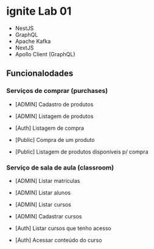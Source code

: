 # ignite Lab 01

- NestJS
- GraphQL
- Apache Kafka
- NextJS
- Apollo Client (GraphQL)

## Funcionalodades

### Serviços de comprar (purchases)

- [ADMIN] Cadastro de produtos
- [ADMIN] Listagem de produtos

- [Auth] Listagem de compra

- [Public] Compra de um produto
- [Public] Listagem de produtos disponíveis p/ compra

### Serviço de sala de aula (classroom)

- [ADMIN] Listar matrículas
- [ADMIN] Listar alunos
- [ADMIN] Listar cursos
- [ADMIN] Cadastrar cursos

- [Auth] Listar cursos que tenho acesso
- [Auth] Acessar conteúdo do curso
